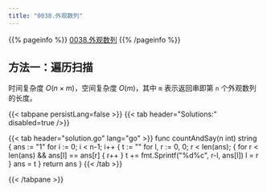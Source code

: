 ```yaml
---
title: "0038.外观数列"
---
```


{{% pageinfo %}}
[0038.外观数列](https://leetcode.cn/problems/count-and-say)
{{% /pageinfo %}}

## 方法一：遍历扫描

时间复杂度 $O(n \times m)$，空间复杂度 $O(m)$，其中 `m` 表示返回串即第 `n` 个外观数列的长度。

{{< tabpane persistLang=false >}}
{{< tab header="Solutions:" disabled=true />}}

{{< tab header="solution.go" lang="go" >}}
func countAndSay(n int) string {
	ans := "1"
	for i := 0; i < n-1; i++ {
		t := ""
		for l, r := 0, 0; r < len(ans); {
			for r < len(ans) && ans[l] == ans[r] {
				r++
			}
			t += fmt.Sprintf("%d%c", r-l, ans[l])
			l = r
		}
		ans = t
	}
	return ans
}
{{< /tab >}}

{{< /tabpane >}}
